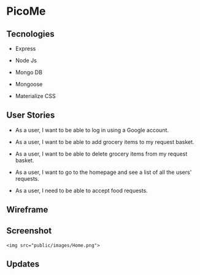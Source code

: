 # PicoMe



## Tecnologies

-   Express

-   Node Js

-   Mongo DB

-   Mongoose

-  Materialize CSS

## User Stories

-   As a user, I want to be able to log in using a Google account.

-   As a user, I want to be able to add grocery items to my request basket.

-   As a user, I want to be able to delete grocery items from my request basket.

-   As a user, I want to go to the homepage and see a list of all the users' requests.

-   As a user, I need to be able to accept food requests.

## Wireframe


## Screenshot
    <img src="public/images/Home.png">


## Updates
